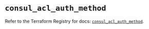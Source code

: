 # `consul_acl_auth_method`

Refer to the Terraform Registry for docs: [`consul_acl_auth_method`](https://registry.terraform.io/providers/hashicorp/consul/2.22.1/docs/resources/acl_auth_method).
